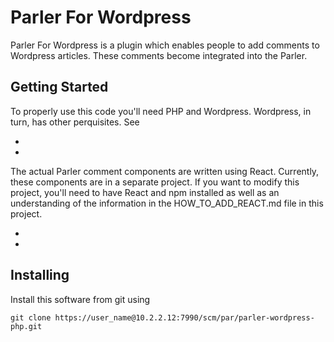 # Parler For Wordpress
Parler For Wordpress is a plugin which enables people to add comments to Wordpress articles.
These comments become integrated into the Parler.

Getting Started
---------------
To properly use this code you'll need PHP and Wordpress. Wordpress, in turn, has other perquisites.
See 
* [PHP Installation and Configuration]: http://php.net/manual/en/install.php
* [Installing WordPress]: https://codex.wordpress.org/Installing_WordPress

The actual Parler comment components are written using React. Currently, these components are
in a separate project. If you want to modify this project, you'll need to have React and npm installed
as well as an understanding of the information in the HOW_TO_ADD_REACT.md file in this project.

* [How to install npm]: https://blog.npmjs.org/post/85484771375/how-to-install-npm
* [React npm package]: https://www.npmjs.com/package/react

Installing 
----------
Install this software from git using 

````
git clone https://user_name@10.2.2.12:7990/scm/par/parler-wordpress-php.git
````


